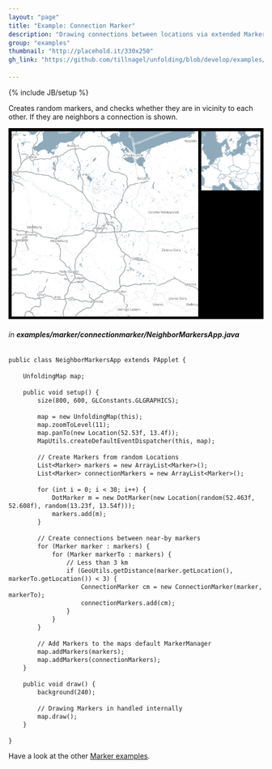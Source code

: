```yaml
---
layout: "page"
title: "Example: Connection Marker"
description: "Drawing connections between locations via extended Markers"
group: "examples"
thumbnail: "http://placehold.it/330x250"
gh_link: "https://github.com/tillnagel/unfolding/blob/develop/examples/de/fhpotsdam/unfolding/examples/marker/connectionmarker"

---
```


{% include JB/setup %}

Creates random markers, and checks whether they are in vicinity to each other.
If they are neighbors a connection is shown.

![Connection Marker](../assets/images/examples/overviewDetail1.jpg)


###### in **examples/marker/connectionmarker/NeighborMarkersApp.java**

	public class NeighborMarkersApp extends PApplet {
	
		UnfoldingMap map;
	
		public void setup() {
			size(800, 600, GLConstants.GLGRAPHICS);
	
			map = new UnfoldingMap(this);
			map.zoomToLevel(11);
			map.panTo(new Location(52.53f, 13.4f));
			MapUtils.createDefaultEventDispatcher(this, map);
	
			// Create Markers from random Locations
			List<Marker> markers = new ArrayList<Marker>();
			List<Marker> connectionMarkers = new ArrayList<Marker>();
			
			for (int i = 0; i < 30; i++) {
				DotMarker m = new DotMarker(new Location(random(52.463f, 52.608f), random(13.23f, 13.54f)));
				markers.add(m);
			}
	
			// Create connections between near-by markers
			for (Marker marker : markers) {
				for (Marker markerTo : markers) {
					// Less than 3 km
					if (GeoUtils.getDistance(marker.getLocation(), markerTo.getLocation()) < 3) {
						ConnectionMarker cm = new ConnectionMarker(marker, markerTo);
						connectionMarkers.add(cm);
					}
				}
			}
	
			// Add Markers to the maps default MarkerManager
			map.addMarkers(markers);
			map.addMarkers(connectionMarkers);
		}
	
		public void draw() {
			background(240);
	
			// Drawing Markers in handled internally
			map.draw();
		}
	
	}

Have a look at the other [Marker examples](https://github.com/tillnagel/unfolding/tree/develop/examples/de/fhpotsdam/unfolding/examples/marker).

